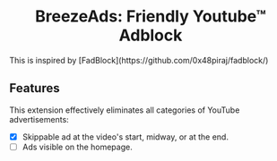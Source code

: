 <h1 align="center">BreezeAds: Friendly Youtube™ Adblock</h1>
This is inspired by [FadBlock](https://github.com/0x48piraj/fadblock/)

## Features

This extension effectively eliminates all categories of YouTube advertisements:

- [x] Skippable ad at the video's start, midway, or at the end.
- [ ] Ads visible on the homepage.